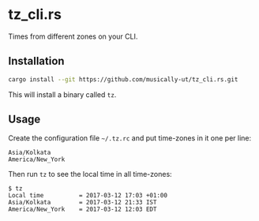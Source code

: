 # tz_cli.rs

Times from different zones on your CLI.

## Installation 

```bash
cargo install --git https://github.com/musically-ut/tz_cli.rs.git
```

This will install a binary called `tz`.

## Usage

Create the configuration file `~/.tz.rc` and put time-zones in it one per line:

```
Asia/Kolkata
America/New_York
```

Then run `tz` to see the local time in all time-zones:

```
$ tz
Local time      	= 2017-03-12 17:03 +01:00
Asia/Kolkata    	= 2017-03-12 21:33 IST
America/New_York	= 2017-03-12 12:03 EDT
```
